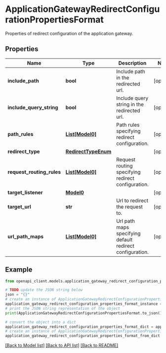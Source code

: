 # ApplicationGatewayRedirectConfigurationPropertiesFormat

Properties of redirect configuration of the application gateway.

## Properties

Name | Type | Description | Notes
------------ | ------------- | ------------- | -------------
**include_path** | **bool** | Include path in the redirected url. | [optional] 
**include_query_string** | **bool** | Include query string in the redirected url. | [optional] 
**path_rules** | [**List[Model0]**](Model0.md) | Path rules specifying redirect configuration. | [optional] 
**redirect_type** | [**RedirectTypeEnum**](RedirectTypeEnum.md) |  | [optional] 
**request_routing_rules** | [**List[Model0]**](Model0.md) | Request routing specifying redirect configuration. | [optional] 
**target_listener** | [**Model0**](Model0.md) |  | [optional] 
**target_url** | **str** | Url to redirect the request to. | [optional] 
**url_path_maps** | [**List[Model0]**](Model0.md) | Url path maps specifying default redirect configuration. | [optional] 

## Example

```python
from openapi_client.models.application_gateway_redirect_configuration_properties_format import ApplicationGatewayRedirectConfigurationPropertiesFormat

# TODO update the JSON string below
json = "{}"
# create an instance of ApplicationGatewayRedirectConfigurationPropertiesFormat from a JSON string
application_gateway_redirect_configuration_properties_format_instance = ApplicationGatewayRedirectConfigurationPropertiesFormat.from_json(json)
# print the JSON string representation of the object
print(ApplicationGatewayRedirectConfigurationPropertiesFormat.to_json())

# convert the object into a dict
application_gateway_redirect_configuration_properties_format_dict = application_gateway_redirect_configuration_properties_format_instance.to_dict()
# create an instance of ApplicationGatewayRedirectConfigurationPropertiesFormat from a dict
application_gateway_redirect_configuration_properties_format_from_dict = ApplicationGatewayRedirectConfigurationPropertiesFormat.from_dict(application_gateway_redirect_configuration_properties_format_dict)
```
[[Back to Model list]](../README.md#documentation-for-models) [[Back to API list]](../README.md#documentation-for-api-endpoints) [[Back to README]](../README.md)


